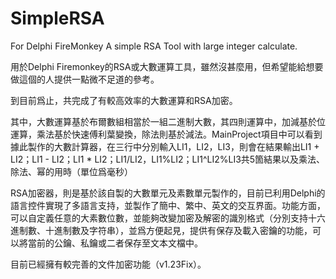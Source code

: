 # SimpleRSA
For Delphi FireMonkey
A simple RSA Tool with large integer calculate.

用於Delphi Firemonkey的RSA或大數運算工具，雖然沒甚麼用，但希望能給想要做這個的人提供一點微不足道的參考。

到目前爲止，共完成了有較高效率的大數運算和RSA加密。

其中，大數運算基於布爾數組相當於一組二進制大數，其四則運算中，加減基於位運算，乘法基於快速傅利葉變換，除法則基於減法。MainProject項目中可以看到據此製作的大數計算器，在三行中分別輸入LI1，LI2，LI3，則會在結果輸出LI1 + LI2；LI1 - LI2；LI1 * LI2；LI1/LI2，LI1%LI2；LI1^LI2%LI3共5箇結果以及乘法、除法、幂的用時（單位爲毫秒）

RSA加密器，則是基於該自製的大數單元及素數單元製作的，目前已利用Delphi的語言控件實現了多語言支持，並製作了簡中、繁中、英文的交互界面。功能方面，可以自定義任意的大素數位數，並能夠改變加密及解密的識別格式（分別支持十六進制數、十進制數及字符串），並爲方便起見，提供有保存及載入密鑰的功能，可以將當前的公鑰、私鑰或二者保存至文本文檔中。

目前已經擁有較完善的文件加密功能（v1.23Fix）。
